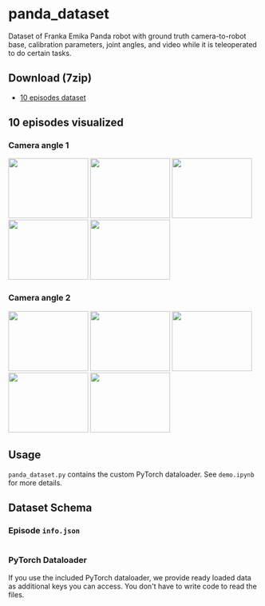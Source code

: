 # panda_dataset
Dataset of Franka Emika Panda robot with ground truth camera-to-robot base, calibration parameters, joint angles, and video while it is teleoperated to do certain tasks.


## Download (7zip)
- [10 episodes dataset](https://drive.google.com/file/d/1JN1RARqZaM1HpZEr-ZnHOR5Q0k_BtRLe/view?usp=drive_link)

## 10 episodes visualized
### Camera angle 1
<img src="./assets/gifs/panda_0001.gif" height="120" width="160" /> <img src="./assets/gifs/panda_0002.gif" height="120" width="160" /> <img src="./assets/gifs/panda_0003.gif" height="120" width="160" /> <img src="./assets/gifs/panda_0004.gif" height="120" width="160" /> <img src="./assets/gifs/panda_0005.gif" height="120" width="160" />

### Camera angle 2
<img src="./assets/gifs/panda_0006.gif" height="120" width="160" /> <img src="./assets/gifs/panda_0007.gif" height="120" width="160" /> <img src="./assets/gifs/panda_0008.gif" height="120" width="160" /> <img src="./assets/gifs/panda_0009.gif" height="120" width="160" /> <img src="./assets/gifs/panda_0010.gif" height="120" width="160" />

## Usage
`panda_dataset.py` contains the custom PyTorch dataloader. See `demo.ipynb` for more details.

## Dataset Schema
### Episode `info.json`
```
```
### PyTorch Dataloader
If you use the included PyTorch dataloader, we provide ready loaded data as additional keys you can access. You don't have to write code to read the files.

